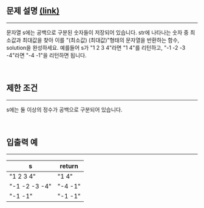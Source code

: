 ## 문제 설명 [(link)](https://school.programmers.co.kr/learn/courses/30/lessons/12939?language=javascript)

---

문자열 s에는 공백으로 구분된 숫자들이 저장되어 있습니다. str에 나타나는 숫자 중 최소값과 최대값을 찾아 이를 "(최소값) (최대값)"형태의 문자열을 반환하는 함수, solution을 완성하세요.
예를들어 s가 "1 2 3 4"라면 "1 4"를 리턴하고, "-1 -2 -3 -4"라면 "-4 -1"을 리턴하면 됩니다.

<br>

## 제한 조건

---

s에는 둘 이상의 정수가 공백으로 구분되어 있습니다.

<br>

## 입출력 예

---

| s             | return  |
| ------------- | ------- |
| "1 2 3 4"     | "1 4"   |
| "-1 -2 -3 -4" | "-4 -1" |
| "-1 -1"       | "-1 -1" |
